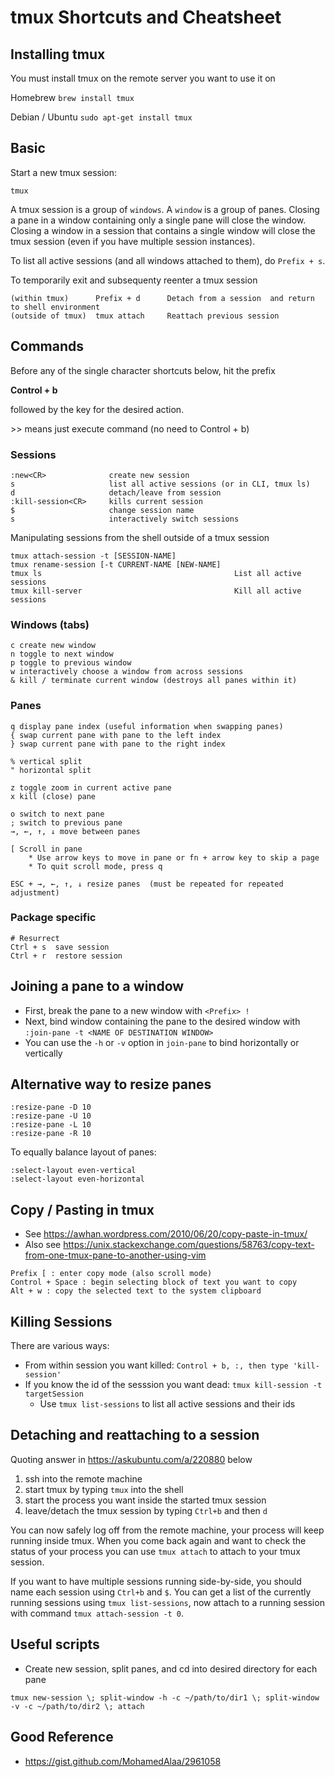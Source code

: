# tmux Shortcuts and Cheatsheet


## Installing tmux

You must install tmux on the remote server you want to use it on

Homebrew
`brew install tmux`

Debian / Ubuntu
`sudo apt-get install tmux`

## Basic

Start a new tmux session:

`tmux`

A tmux session is a group of `windows`. A `window` is a group of panes. Closing a pane in a window containing only a single pane will close the window. Closing a window in a session that contains a single window will close the tmux session (even if you have multiple session instances).

To list all active sessions (and all windows attached to them), do `Prefix + s`.

To temporarily exit and subsequenty reenter a tmux session

```
(within tmux)      Prefix + d      Detach from a session  and return to shell environment
(outside of tmux)  tmux attach     Reattach previous session
```

## Commands

Before any of the single character shortcuts below, hit the prefix

__Control + b__

followed by the key for the desired action.

\>\> means just execute command (no need to Control + b)

### Sessions
```
:new<CR>              create new session
s                     list all active sessions (or in CLI, tmux ls)
d                     detach/leave from session
:kill-session<CR>     kills current session
$                     change session name
s                     interactively switch sessions
```

Manipulating sessions from the shell outside of a tmux session
```
tmux attach-session -t [SESSION-NAME]
tmux rename-session [-t CURRENT-NAME [NEW-NAME]
tmux ls                                           List all active sessions
tmux kill-server                                  Kill all active sessions
```
### Windows (tabs)
```
c create new window
n toggle to next window
p toggle to previous window
w interactively choose a window from across sessions
& kill / terminate current window (destroys all panes within it)
```

### Panes

```
q display pane index (useful information when swapping panes)
{ swap current pane with pane to the left index
} swap current pane with pane to the right index

% vertical split
" horizontal split

z toggle zoom in current active pane
x kill (close) pane

o switch to next pane
; switch to previous pane
→, ←, ↑, ↓ move between panes

[ Scroll in pane
    * Use arrow keys to move in pane or fn + arrow key to skip a page
    * To quit scroll mode, press q

ESC + →, ←, ↑, ↓ resize panes  (must be repeated for repeated adjustment)
```

### Package specific

```
# Resurrect
Ctrl + s  save session
Ctrl + r  restore session
```


## Joining a pane to a window
- First, break the pane to a new window with `<Prefix> !`
- Next, bind window containing the pane to the desired window with `:join-pane -t <NAME OF DESTINATION WINDOW>`
- You can use the `-h` or `-v` option in `join-pane` to bind horizontally or vertically

## Alternative way to resize panes
```
:resize-pane -D 10
:resize-pane -U 10
:resize-pane -L 10
:resize-pane -R 10
```

To equally balance layout of panes:
```
:select-layout even-vertical
:select-layout even-horizontal
```

## Copy / Pasting in tmux
* See https://awhan.wordpress.com/2010/06/20/copy-paste-in-tmux/
* Also see https://unix.stackexchange.com/questions/58763/copy-text-from-one-tmux-pane-to-another-using-vim
```
Prefix [ : enter copy mode (also scroll mode)
Control + Space : begin selecting block of text you want to copy
Alt + w : copy the selected text to the system clipboard
```

## Killing Sessions
There are various ways:
* From within session you want killed: `Control + b, :, then type 'kill-session'`
* If you know the id of the sesssion you want dead: `tmux kill-session -t targetSession`
   * Use `tmux list-sessions` to list all active sessions and their ids


## Detaching and reattaching to a session
Quoting answer in https://askubuntu.com/a/220880 below

1. ssh into the remote machine
2. start tmux by typing `tmux` into the shell
3. start the process you want inside the started tmux session
4. leave/detach the tmux session by typing `Ctrl+b` and then `d`

You can now safely log off from the remote machine, your process will keep running inside tmux. When you come back again and want to check the status of your process you can use `tmux attach` to attach to your tmux session.

If you want to have multiple sessions running side-by-side, you should name each session using `Ctrl+b` and `$`. You can get a list of the currently running sessions using `tmux list-sessions`, now attach to a running session with command `tmux attach-session -t 0`.

## Useful scripts
* Create new session, split panes, and cd into desired directory for each pane
```
tmux new-session \; split-window -h -c ~/path/to/dir1 \; split-window -v -c ~/path/to/dir2 \; attach
```

## Good Reference
* https://gist.github.com/MohamedAlaa/2961058

